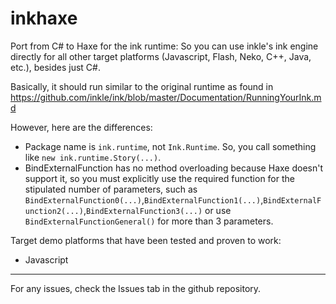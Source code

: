 # inkhaxe
Port from C# to Haxe for the ink runtime: So you can use inkle's ink engine directly for all other target platforms (Javascript, Flash, Neko, C++, Java, etc.), besides just C#.

Basically, it should run similar to the original runtime as found in https://github.com/inkle/ink/blob/master/Documentation/RunningYourInk.md
	
However, here are the differences:
	
- Package name is `ink.runtime`, not `Ink.Runtime`. So, you call something like `new ink.runtime.Story(...)`.
- BindExternalFunction has no method overloading because Haxe doesn't support it, so you must explicitly use the required function for the stipulated number of parameters, such as `BindExternalFunction0(...)`,`BindExternalFunction1(...)`,`BindExternalFunction2(...)`,`BindExternalFunction3(...)`  or use `BindExternalFunctionGeneral()` for more than 3 parameters.

Target demo platforms that have been tested and proven to work:
- Javascript

____

For any issues, check the Issues tab in the github repository.



